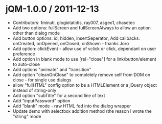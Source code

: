 
jQM-1.0.0 / 2011-12-13 
======================

  * Contributors: fminuti, glogiotatidis, ray007, asgeo1, chasetec
  * Add two options: fullScreen and fullScreenAlways to allow an option other than dialog mode
  * Add button options: id, hidden, insertSeperator; Add callbacks: onCreated, onOpened, onClosed, onShown - thanks Joro
  * Add option: clickEvent - allow use of vclick or click, dependant on user preference
  * Add option in blank mode to use [rel="close"] for a link/button/element to auto-close
  * Add options "animate" and "transition"
  * Add option "cleanOnClose" to completely remove self from DOM on close - for single use dialogs
  * allow "fullHTML" config option to be a HTMLElement or a jQuery object instead of string-only
  * Add option "subTitle" for a second line of text
  * Add "inputPassword" option
  * Add "blank" mode - raw HTML fed into the dialog wrapper
  * Update demo with selectbox addition method (the reason I wrote the "string" mode
